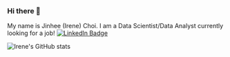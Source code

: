 ### Hi there 👋



My name is Jinhee (Irene) Choi. 
I am a Data Scientist/Data Analyst currently looking for a job! 
[![LinkedIn Badge](https://img.shields.io/badge/LinkedIn-Profile-informational?style=flat&logo=linkedin&logoColor=white&color=0D76A8)](https://www.linkedin.com/in/irenejinheechoi/)



![Irene's GitHub stats](https://github-readme-stats.vercel.app/api?username=irenethebest&show_icons=true&theme=react)


